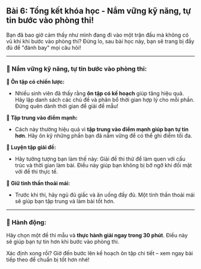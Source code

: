 ## Bài 6: Tổng kết khóa học - Nắm vững kỹ năng, tự tin bước vào phòng thi!

Bạn đã bao giờ cảm thấy như mình đang đi vào một trận đấu mà không có vũ khí khi bước vào phòng thi? Đừng lo, sau bài học này, bạn sẽ trang bị đầy đủ để "đánh bay" mọi câu hỏi!

---

### 📌 Nắm vững kỹ năng, tự tin bước vào phòng thi:

**🔹 Ôn tập có chiến lược:**
- Nhiều sinh viên đã thấy rằng **ôn tập có kế hoạch** giúp tăng hiệu quả. Hãy lập danh sách các chủ đề và phân bổ thời gian hợp lý cho mỗi phần. Đừng quên dành thời gian để giải đề mẫu!

**🔹 Tập trung vào điểm mạnh:**
- Cách này thường hiệu quả vì **tập trung vào điểm mạnh giúp bạn tự tin hơn**. Hãy ôn kỹ những phần bạn đã nắm vững để có thể ghi điểm tối đa.

**🔹 Luyện tập giải đề:**
- Hãy tưởng tượng bạn làm thế này: Giải đề thi thử để làm quen với cấu trúc và thời gian làm bài. Điều này giúp bạn không bị bỡ ngỡ khi đối mặt với đề thi thực tế.

**🔹 Giữ tinh thần thoải mái:**
- Trước khi thi, hãy ngủ đủ giấc và ăn uống đầy đủ. Một tinh thần thoải mái sẽ giúp bạn tập trung và làm bài tốt hơn.

---

### 🚀 Hành động:

Hãy chọn một đề thi mẫu và **thực hành giải ngay trong 30 phút**. Điều này sẽ giúp bạn tự tin hơn khi bước vào phòng thi.

Xác định xong rồi? Giờ đến bước lên kế hoạch ôn tập chi tiết – xem ngay bài tiếp theo để chuẩn bị tốt hơn nhé!